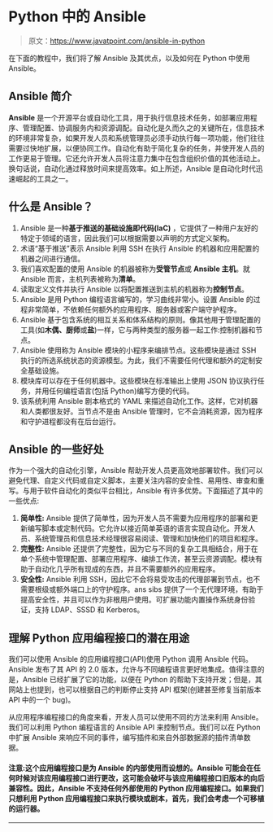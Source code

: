 # Python 中的 Ansible

> 原文：<https://www.javatpoint.com/ansible-in-python>

在下面的教程中，我们将了解 Ansible 及其优点，以及如何在 Python 中使用 Ansible。

## Ansible 简介

**Ansible** 是一个开源平台或自动化工具，用于执行信息技术任务，如部署应用程序、管理配置、协调服务内和资源调配。自动化是久而久之的关键所在，信息技术的环境非常复杂，如果开发人员和系统管理员必须手动执行每一项功能，他们往往需要过快地扩展，以便协同工作。自动化有助于简化复杂的任务，并使开发人员的工作更易于管理。它还允许开发人员将注意力集中在包含组织价值的其他活动上。换句话说，自动化通过释放时间来提高效率。如上所述，Ansible 是自动化时代迅速崛起的工具之一。

## 什么是 Ansible？

1.  Ansible 是一种**基于推送的基础设施即代码(IaC)** ，它提供了一种用户友好的特定于领域的语言，因此我们可以根据需要以声明的方式定义架构。
2.  术语“基于推送”表示 Ansible 利用 SSH 在执行 Ansible 的机器和应用配置的机器之间进行通信。
3.  我们喜欢配置的使用 Ansible 的机器被称为**受管节点**或 **Ansible 主机**。就 Ansible 而言，主机列表被称为**清单**。
4.  读取定义文件并执行 Ansible 以将配置推送到主机的机器称为**控制节点**。
5.  Ansible 是用 Python 编程语言编写的，学习曲线非常小。设置 Ansible 的过程非常简单，不依赖任何额外的应用程序、服务器或客户端守护程序。
6.  Ansible 基于包含系统的相互关系和体系结构的原则。像其他用于管理配置的工具(如**木偶、厨师**或**盐**)一样，它与两种类型的服务器一起工作:控制机器和节点。
7.  Ansible 使用称为 Ansible 模块的小程序来编排节点。这些模块是通过 SSH 执行的所选系统状态的资源模型。为此，我们不需要任何代理和额外的定制安全基础设施。
8.  模块库可以存在于任何机器中。这些模块在标准输出上使用 JSON 协议执行任务，并用任何编程语言(包括 Python)编写方便的代码。
9.  该系统利用 Ansible 剧本格式的 YAML 来描述自动化工作。这样，它对机器和人类都很友好。当节点不是由 Ansible 管理时，它不会消耗资源，因为程序和守护进程都没有在后台运行。

## Ansible 的一些好处

作为一个强大的自动化引擎，Ansible 帮助开发人员更高效地部署软件。我们可以避免代理、自定义代码或自定义脚本，主要关注内容的安全性、易用性、审查和重写。与用于软件自动化的类似平台相比，Ansible 有许多优势。下面描述了其中的一些优点:

1.  **简单性:** Ansible 提供了简单性，因为开发人员不需要为应用程序的部署和更新编写脚本或定制代码。它允许以接近简单英语的语言实现自动化。开发人员、系统管理员和信息技术经理很容易阅读、管理和加快他们的项目和程序。
2.  **完整性:** Ansible 还提供了完整性，因为它与不同的复杂工具相结合，用于在单个系统中管理配置、部署应用程序、编排工作流，甚至云资源调配。模块有助于自动化几乎所有现成的东西，并且不需要额外的应用程序。
3.  **安全性:** Ansible 利用 SSH，因此它不会将易受攻击的代理部署到节点，也不需要根级或额外端口上的守护程序。ans sibs 提供了一个无代理环境，有助于提高安全性，并且可以作为非根用户使用。可扩展功能内置操作系统身份验证，支持 LDAP、SSSD 和 Kerberos。

## 理解 Python 应用编程接口的潜在用途

我们可以使用 Ansible 的应用编程接口(API)使用 Python 调用 Ansible 代码。Ansible 发布了其 API 的 2.0 版本，允许与不同编程语言更好地集成。值得注意的是，Ansible 已经扩展了它的功能，以便在 Python 的帮助下支持开发；但是，其网站上也提到，也可以根据自己的判断停止支持 API 框架(创建甚至修复当前版本 API 中的一个 bug)。

从应用程序编程接口的角度来看，开发人员可以使用不同的方法来利用 Ansible。我们可以利用 Python 编程语言的 Ansible API 来控制节点。我们可以在 Python 中扩展 Ansible 来响应不同的事件，编写插件和来自外部数据源的插件清单数据。

#### 注意:这个应用编程接口是为 Ansible 的内部使用而设想的。Ansible 可能会在任何时候对该应用编程接口进行更改，这可能会破坏与该应用编程接口旧版本的向后兼容性。因此，Ansible 不支持任何外部使用的 Python 应用编程接口。如果我们只想利用 Python 应用编程接口来执行模块或剧本，首先，我们会考虑一个可移植的运行器。

* * *